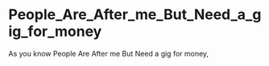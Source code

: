 # People_Are_After_me_But_Need_a_gig_for_money

As you know People Are After me But Need a gig for money,
